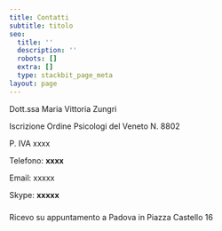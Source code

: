 ```yaml
---
title: Contatti
subtitle: titolo
seo:
  title: ''
  description: ''
  robots: []
  extra: []
  type: stackbit_page_meta
layout: page
---
```

Dott.ssa Maria Vittoria Zungri

Iscrizione Ordine Psicologi del Veneto N. 8802

P. IVA xxxx

Telefono: **xxxx**

Email: xxxxx

Skype: **xxxxx**

#####

Ricevo su appuntamento a Padova in Piazza Castello 16

